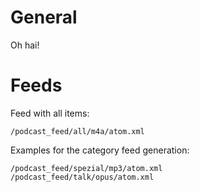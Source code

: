 # General

Oh hai!

# Feeds
Feed with all items:

    /podcast_feed/all/m4a/atom.xml

Examples for the category feed generation:

    /podcast_feed/spezial/mp3/atom.xml
    /podcast_feed/talk/opus/atom.xml
